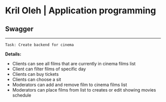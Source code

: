 # Kril Oleh | Application programming
<h2> Swagger </h2>

<hr>

    Task: Create backend for cinema

<strong> Details: </strong>
<ul>
    <li>Clients can see all films that are currently in cinema films list</li>
    <li>Client can filter films of specific day</li>
    <li>Clients can buy tickets</li>
    <li>Clients can choose a sit</li>
    <li>Moderators can add and remove film to cinema films list</li>
    <li>Moderators can place films from list to creates or edit showing movies schedule</li>
</ul>

    





